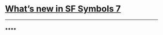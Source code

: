 # [**What’s new in SF Symbols 7**](https://developer.apple.com/videos/play/wwdc2025/337)

---

### ****
